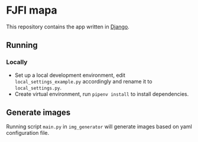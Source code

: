 
# FJFI mapa

This repository contains the app written in [Django](https://www.djangoproject.com/).

## Running

### Locally
- Set up a local development environment, edit `local_settings_example.py` accordingly and rename it to `local_settings.py`.
- Create virtual environment, run `pipenv install` to install dependencies.

## Generate images

Running script `main.py` in `img_generator` will generate images based on yaml configuration file.
